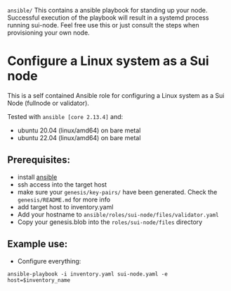 
`ansible/` This contains a ansible playbook for standing up your node. Successful execution of the playbook will result
in a systemd process running sui-node. Feel free use this or just consult the steps when provisioning your own node. 


# Configure a Linux system as a Sui node

This is a self contained Ansible role for configuring a Linux system as a Sui Node (fullnode or validator).

Tested with `ansible [core 2.13.4]` and:

- ubuntu 20.04 (linux/amd64) on bare metal
- ubuntu 22.04 (linux/amd64) on bare metal

## Prerequisites:

- install [ansible](https://docs.ansible.com/ansible/latest/installation_guide/intro_installation.html)
- ssh access into the target host
- make sure your `genesis/key-pairs/` have been generated. Check the `genesis/README.md` for more info
- add target host to inventory.yaml
- Add your hostname to `ansible/roles/sui-node/files/validator.yaml`
- Copy your genesis.blob into the `roles/sui-node/files` directory 

## Example use:

- Configure everything:

`ansible-playbook -i inventory.yaml sui-node.yaml -e host=$inventory_name`
